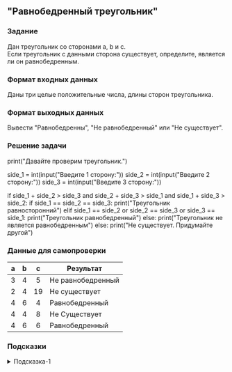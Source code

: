 ## "Равнобедренный треугольник"

### Задание

Дан треугольник со сторонами a, b и c. \
Если треугольник с данными сторона существует, определите, является ли он равнобедренным.

### Формат входных данных

Даны три целые положительные числа, длины сторон треугольника.

### Формат выходных данных

Вывести "Равнобедренны", "Не равнобедренный" или "Не существует".

### Решение задачи

print("Давайте проверим треугольник.")

side_1 = int(input("Введите 1 сторону:"))
side_2 = int(input("Введите 2 сторону:"))
side_3 = int(input("Введите 3 сторону:"))

if side_1 + side_2 > side_3 and side_2 + side_3 > side_1 and side_1 + side_3 > side_2:
    if side_1 == side_2 == side_3:
        print("Треугольник равносторонний")
    elif side_1 == side_2 or side_2 == side_3 or side_3 == side_1:
        print("Треугольник равнобедренный")
    else:
        print("Треугольник не является равнобедренным")
else:
    print("Не существует. Придумайте другой")

### Данные для самопроверки

| a | b | c | Результат |
| :---: | :---: | :---: | --- |
|   3   |   4   |   5   | Не равнобедренный |
|   2   |   4   |   19   | Не существует |
|   4   |   6   |   4   | Равнобедренный |
|   4   |   4   |   8   | Не Существует |
|   4   |   6   |   6   | Равнобедренный |
### Подсказки

<details>
<summary>Подсказка-1</summary>
Треугольник существует только тогда, когда сумма длин любых его двух сторон больше третьей стороны.
</details>

